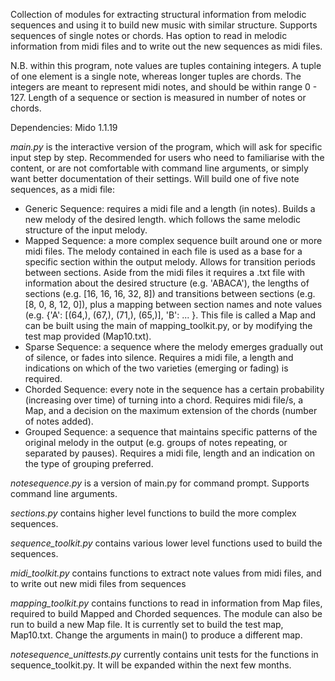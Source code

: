 Collection of modules for extracting structural information from melodic sequences and using it to build new music with similar structure. Supports sequences of single notes or chords. Has option to read in melodic information from midi files and to write out the new sequences as midi files.

N.B. within this program, note values are tuples containing integers. A tuple of one element is a single note, whereas longer tuples are chords. The integers are meant to represent midi notes, and should be within range 0 - 127. Length of a sequence or section is measured in number of notes or chords.

Dependencies: Mido 1.1.19

*main.py* is the interactive version of the program, which will ask for specific input step by step. Recommended for users who need to familiarise with the content, or are not comfortable with command line arguments, or simply want better documentation of their settings. Will build one of five note sequences, as a midi file:
- Generic Sequence: requires a midi file and a length (in notes). Builds a new melody of the desired length. which follows the same melodic structure of the input melody.
- Mapped Sequence: a more complex sequence built around one or more midi files. The melody contained in each file is used as a      base for a specific section within the output melody. Allows for transition periods between sections. Aside from the midi files it requires a .txt file with information about the desired structure (e.g. 'ABACA'), the lengths of sections (e.g. [16, 16, 16, 32, 8]) and transitions between sections (e.g. [8, 0, 8, 12, 0]), plus a mapping between section names and note values (e.g. {'A': [(64,), (67,), (71,), (65,)], 'B': ... }. This file is called a Map and can be built using the main of mapping_toolkit.py, or by modifying the test map provided (Map10.txt).
- Sparse Sequence: a sequence where the melody emerges gradually out of silence, or fades into silence. Requires a midi file, a length and indications on which of the two varieties (emerging or fading) is required.
- Chorded Sequence: every note in the sequence has a certain probability (increasing over time) of turning
  into a chord. Requires midi file/s, a Map, and a decision on the maximum extension of the chords (number of notes added).
- Grouped Sequence: a sequence that maintains specific patterns of the original melody in the output (e.g. groups of notes repeating, or separated by pauses). Requires a midi file, length and an indication on the type of grouping preferred.

*notesequence.py* is a version of main.py for command prompt. Supports command line arguments.

*sections.py* contains higher level functions to build the more complex sequences.

*sequence_toolkit.py* contains various lower level functions used to build the sequences.

*midi_toolkit.py* contains functions to extract note values from midi files, and to write out new midi files from sequences 

*mapping_toolkit.py* contains functions to read in information from Map files, required to build Mapped and Chorded sequences. The module can also be run to build a new Map file. It is currently set to build the test map, Map10.txt. Change the arguments in main() to produce a different map.

*notesequence_unittests.py* currently contains unit tests for the functions in sequence_toolkit.py. It will be expanded within the next few months.
